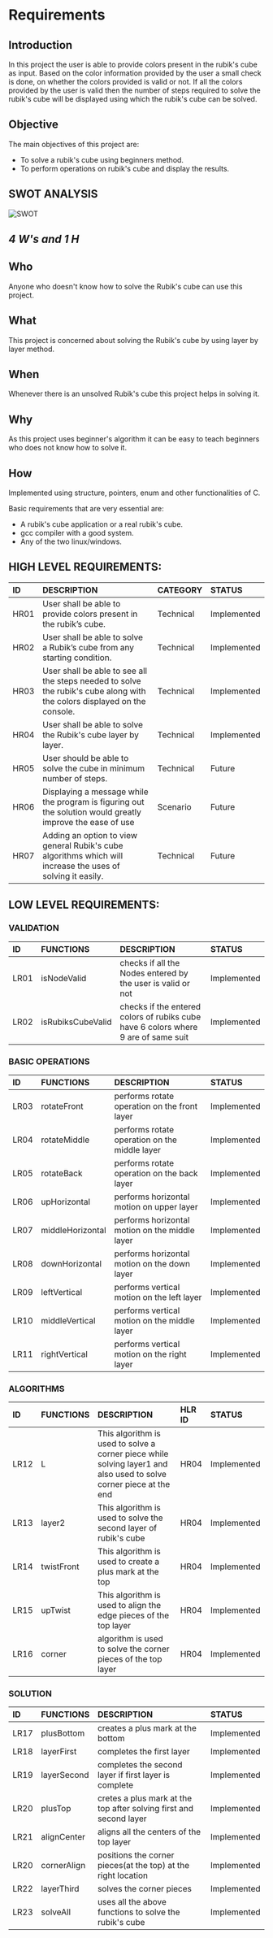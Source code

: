 # Requirements 

## Introduction 
In this project the user is able to provide colors present in the rubik's cube as input. Based on the color information provided by the user a small check is done, on whether the colors provided is valid or not. If all the colors provided by the user is valid then the number of steps required to solve the rubik's cube will be displayed using which the rubik's cube can be solved.

## Objective 
The main objectives of this project are: 
* To solve a rubik's cube using beginners method.
* To perform operations on rubik's cube and display the results.

## SWOT ANALYSIS
![SWOT](https://github.com/GEN-AUG/SDLC_01_Falcon/blob/main/1_Requirements/swot.jpg)

## ***4 W's and 1 H***
## Who
Anyone who doesn't know how to solve the Rubik's cube can use this project.
## What
This project is concerned about solving the Rubik's cube by using layer by layer method.
## When 
Whenever there is an unsolved Rubik's cube this project helps in solving it.
## Why
As this project uses beginner's algorithm it can be easy to teach beginners who does not know how to solve it.
## How
Implemented using structure, pointers, enum and other functionalities of C.

Basic requirements that are very essential are:
* A rubik's cube application or a real rubik's cube.
* gcc compiler with a good system.
* Any of the two linux/windows.

## HIGH LEVEL REQUIREMENTS:

|ID|DESCRIPTION|CATEGORY|STATUS|
|:-----|:--------------------------------|:----------------|:----------|
|HR01|User shall be able to provide colors present in the rubik’s cube.|Technical|Implemented|
|HR02|User shall be able to solve a Rubik’s cube from any starting condition.|Technical|Implemented|
|HR03|User shall be able to see all the steps needed to solve the rubik's cube along with the colors displayed on the console.|Technical|Implemented|
|HR04|User shall be able to solve the Rubik's cube layer by layer.|Technical|Implemented
|HR05|User should be able to solve the cube in minimum number of steps.|Technical|Future|
|HR06|Displaying a message while the program is figuring out the solution would greatly improve the ease of use|Scenario|Future|
|HR07|Adding an option to view general Rubik's cube algorithms which will increase the uses of solving it easily.|Technical|Future|

## LOW LEVEL REQUIREMENTS:

### VALIDATION
|ID|FUNCTIONS|DESCRIPTION|STATUS|
|:-------|:-------|:-------|:-------|
|LR01|isNodeValid|checks if all the Nodes entered by the user is valid or not|Implemented|
|LR02|isRubiksCubeValid|checks if the entered colors of rubiks cube have 6 colors where 9 are of same suit|Implemented|

### BASIC OPERATIONS
|ID|FUNCTIONS|DESCRIPTION|STATUS|
|:-------|:-------|:-------|:-------|
|LR03|rotateFront|performs rotate operation on the front layer|Implemented|
|LR04|rotateMiddle|performs rotate operation on the middle layer|Implemented|
|LR05|rotateBack|performs rotate operation on the back layer|Implemented|
|LR06|upHorizontal|performs horizontal motion on upper layer|Implemented|
|LR07|middleHorizontal|performs horizontal motion on the middle layer|Implemented|
|LR08|downHorizontal|performs horizontal motion on the down layer|Implemented|
|LR09|leftVertical|performs vertical motion on the left layer|Implemented|
|LR10|middleVertical|performs vertical motion on the middle layer|Implemented|
|LR11|rightVertical|performs vertical motion on the right layer|Implemented|

### ALGORITHMS
|ID|FUNCTIONS|DESCRIPTION|HLR ID|STATUS|
|:-------|:-------|:-------|:-------|:-------|
|LR12|L|This algorithm is used to solve a corner piece while solving layer1 and also used to solve corner piece at the end|HR04|Implemented|
|LR13|layer2|This algorithm is used to solve the second layer of rubik's cube |HR04|Implemented|
|LR14|twistFront|This algorithm is used to create a plus mark at the top|HR04|Implemented|
|LR15|upTwist|This algorithm is used to align the edge pieces of the top layer|HR04|Implemented|
|LR16|corner|algorithm is used to solve the corner pieces of the top layer|HR04|Implemented|

### SOLUTION
|ID|FUNCTIONS|DESCRIPTION|STATUS|
|:-------|:-------|:-------|:-------|
|LR17|plusBottom|creates a plus mark at the bottom|Implemented|
|LR18|layerFirst|completes the first layer|Implemented|
|LR19|layerSecond|completes the second layer if first layer is complete|Implemented|
|LR20|plusTop|cretes a plus mark at the top after solving first and second layer|Implemented|
|LR21|alignCenter|aligns all the centers of the top layer|Implemented|
|LR20|cornerAlign|positions the corner pieces(at the top) at the right location|Implemented|
|LR22|layerThird|solves the corner pieces|Implemented|
|LR23|solveAll|uses all the above functions to solve the rubik's cube|Implemented|

